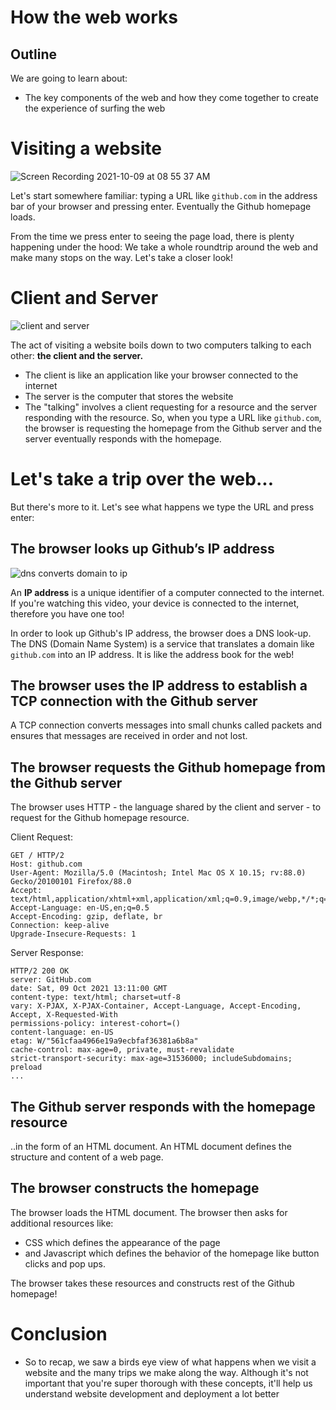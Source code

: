 # How the web works

## Outline

We are going to learn about:

-   The key components of the web and how they come together to create the experience of surfing the web

# Visiting a website

![Screen Recording 2021-10-09 at 08 55 37 AM](https://user-images.githubusercontent.com/7483633/136658703-5297a903-5888-4a50-a6a9-3beb5761f7ff.gif)

Let's start somewhere familiar: typing a URL like `github.com` in the address bar of your browser and pressing enter. Eventually the Github homepage loads.

From the time we press enter to seeing the page load, there is plenty happening under the hood: We take a whole roundtrip around the web and make many stops on the way. Let's take a closer look!

# Client and Server

![client and server](https://madooei.github.io/cs421_sp20_homepage/assets/client-server-1.png)

The act of visiting a website boils down to two computers talking to each other: **the client and the server.**

-   The client is like an application like your browser connected to the internet
-   The server is the computer that stores the website
-   The "talking" involves a client requesting for a resource and the server responding with the resource. So, when you type a URL like `github.com`, the browser is requesting the homepage from the Github server and the server eventually responds with the homepage.

# Let's take a trip over the web...

But there's more to it. Let's see what happens we type the URL and press enter:

## The browser looks up Github’s IP address

![dns converts domain to ip](https://sitechecker.pro/wp-content/uploads/2019/09/domain-to-ip.jpg)

An **IP address** is a unique identifier of a computer connected to the internet. If you're watching this video, your device is connected to the internet, therefore you have one too!

In order to look up Github's IP address, the browser does a DNS look-up. The DNS (Domain Name System) is a service that translates a domain like `github.com` into an IP address. It is like the address book for the web!

## The browser uses the IP address to establish a TCP connection with the Github server

A TCP connection converts messages into small chunks called packets and ensures that messages are received in order and not lost.

## The browser requests the Github homepage from the Github server

The browser uses HTTP - the language shared by the client and server - to request for the Github homepage resource.

Client Request:

```
GET / HTTP/2
Host: github.com
User-Agent: Mozilla/5.0 (Macintosh; Intel Mac OS X 10.15; rv:88.0) Gecko/20100101 Firefox/88.0
Accept: text/html,application/xhtml+xml,application/xml;q=0.9,image/webp,*/*;q=0.8
Accept-Language: en-US,en;q=0.5
Accept-Encoding: gzip, deflate, br
Connection: keep-alive
Upgrade-Insecure-Requests: 1
```

Server Response:

```
HTTP/2 200 OK
server: GitHub.com
date: Sat, 09 Oct 2021 13:11:00 GMT
content-type: text/html; charset=utf-8
vary: X-PJAX, X-PJAX-Container, Accept-Language, Accept-Encoding, Accept, X-Requested-With
permissions-policy: interest-cohort=()
content-language: en-US
etag: W/"561cfaa4966e19a9ecbfaf36381a6b8a"
cache-control: max-age=0, private, must-revalidate
strict-transport-security: max-age=31536000; includeSubdomains; preload
...
```

## The Github server responds with the homepage resource

..in the form of an HTML document. An HTML document defines the structure and content of a web page.

## The browser constructs the homepage

The browser loads the HTML document. The browser then asks for additional resources like:

-   CSS which defines the appearance of the page
-   and Javascript which defines the behavior of the homepage like button clicks and pop ups.

The browser takes these resources and constructs rest of the Github homepage!

# Conclusion

-   So to recap, we saw a birds eye view of what happens when we visit a website and the many trips we make along the way. Although it's not important that you're super thorough with these concepts, it'll help us understand website development and deployment a lot better